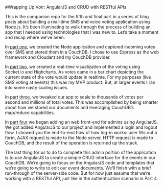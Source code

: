 #Wrapping Up Votr: AngularJS and CRUD with RESTful APIs

This is the companion repo for the fifth and final part in a series of blog posts about building a real-time SMS and voice voting application using Node.js. It’s been illuminating to walk through the process of building an app that I needed using technologies that I was new to. Let’s take a moment and recap where we’ve been.

In [part one][], we created the Node application and captured incoming votes over SMS and stored them in a CouchDB. I chose to use Express as the web framework and Cloudant and my CouchDB provider.

In [part two][], we created a real-time visualization of the voting using Socket.io and Highcharts. As votes came in a bar chart depicting the current state of the vote would update in realtime. For my purposes (live SMS voting at events) this was my MVP product. But, at larger events I ran into some nasty scaling issues.

In [part three][], we tweaked our app to scale to thousands of votes per second and millions of total votes. This was accomplished by being smarter about how we stored our documents and leveraging CouchDB’s map/reduce capabilities.

In [part four][] we began adding an web front-end for admins using AngularJS. We got added AngularJS to our project and implemented a login and logout flow. I showed you the end-to-end flow of how log-in works: user fills out a form, AJAX request is made to the Node server, HTTP request is made to CouchDB, and the result of the operation is returned up the stack.

The last thing for us to do to complete this admin portion of the application is to use AngularJS to create a simple CRUD interface for the events in our CouchDB. We’re going to focus on the AngularJS code and templates that we’re going to write to edit our event documents. We’ll finish with a brief run-through of the server-side code. But for now just assume that we’re working with a RESTful API, just like in the authentication scenario in Part 4.

[part one]: http://www.twilio.com/blog/2012/09/building-a-real-time-sms-voting-app-part-1-node-js-couchdb.html
[part two]: http://www.twilio.com/blog/2012/12/building-a-real-time-sms-voting-app-part-2-socket-io-and-highcharts-js.html
[part three]: http://www.twilio.com/blog/2013/01/building-a-real-time-sms-voting-app-part-3-scaling-node-js-and-couchdb.html
[part four]: https://www.twilio.com/blog/2013/08/votr-part-4-angularjs-and-authentication-with-couchdb.html


